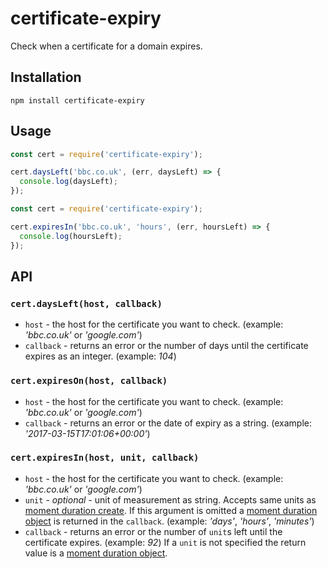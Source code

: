 # certificate-expiry

Check when a certificate for a domain expires.

## Installation

```
npm install certificate-expiry
```

## Usage
```js
const cert = require('certificate-expiry');

cert.daysLeft('bbc.co.uk', (err, daysLeft) => {
  console.log(daysLeft);
});
```

```js
const cert = require('certificate-expiry');

cert.expiresIn('bbc.co.uk', 'hours', (err, hoursLeft) => {
  console.log(hoursLeft);
});
```

## API

### `cert.daysLeft(host, callback)`
* `host` - the host for the certificate you want to check. (example: *'bbc.co.uk'* or *'google.com'*)
* `callback` - returns an error or the number of days until the certificate expires as an integer. (example: *104*)

### `cert.expiresOn(host, callback)`
* `host` - the host for the certificate you want to check. (example: *'bbc.co.uk'* or *'google.com'*)
* `callback` - returns an error or the date of expiry as a string. (example: *'2017-03-15T17:01:06+00:00'*)

### `cert.expiresIn(host, unit, callback)`
* `host` - the host for the certificate you want to check. (example: *'bbc.co.uk'* or *'google.com'*)
* `unit` - *optional* - unit of measurement as string. Accepts same units as [moment duration create](http://momentjs.com/docs/#/durations/creating/). If this argument is omitted a [moment duration object](http://momentjs.com/docs/#/durations/) is returned in the `callback`. (example: *'days'*, *'hours'*, *'minutes'*)
* `callback` - returns an error or the number of `unit`s left until the certificate expires. (example: *92*) If a `unit` is not specified the return value is a [moment duration object](http://momentjs.com/docs/#/durations/).
